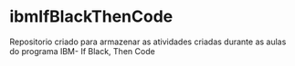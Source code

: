 # ibmIfBlackThenCode
Repositorio criado para armazenar as atividades criadas durante as aulas do programa IBM- If Black, Then Code
